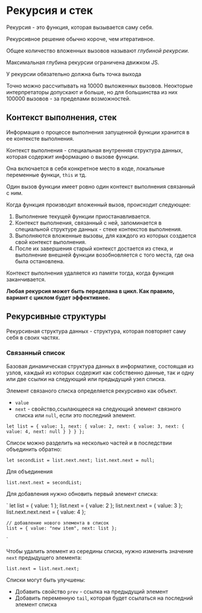 # Рекурсия и стек

Рекурсия - это функция, которая вызывается саму себя.

Рекурсивное решение обычно короче, чем итеративное.

Общее количество вложенных вызовов называют _глубиной рекурсии_.

Максимальная глубина рекурсии ограничена движком JS.

У рекурсии обязательно должна быть точка выхода

Точно можно рассчитывать на 10000 выложенных вызовов. Неокторые интерпретаторы допускают и больше, но для большинства из них 100000 вызовов - за пределами возможностей.

## Контекст выполнения, стек

Информация о процессе выполнения запущенной функции хранится в ее контексте выполнения.

Контекст выполнения - специальная внутренняя структура данных, которая содержит информацию о вызове функции.

Она включается в себя конкретное место в коде, локальные переменные функци, `this` и тд.

Один вызов функции имеет ровно один контекст выполнения связанный с ним.

Когда функция производит вложенный вызов, происходит следующее:

1. Выполнение текущей функции приостанавливается.
2. Контекст выполнения, связанный с ней, запоминается в специальной структуре данных - стеке контекстов выполнения.
3. Выполняются вложенные вызовы, для каждого из которых создается свой контекст выполнения.
4. После их завершения старый контекст достается из стека, и выполнение внешней функции возобновляется с того места, где она была остановлена.

Контекст выполнения удаляется из памяти тогда, когда функция заканчивается.

**Любая рекурсия может быть переделана в цикл. Как правило, вариант с циклом будет эффективнее.**

## Рекурсивные структуры

Рекурсивная структура данных - структура, которая повторяет саму себя в своих частях.

### Связанный список

Базовая динамическая структура данных в информатике, состоящая из узлов, каждый из которых содержит как собственно данные, так и одну или две ссылки на следующий или предыдущий узел списка.

Элемент связаного списка определяется рекурсивно как объект.

- `value`
- `next` - свойство,ссылающееся на следующий элемент связного списка или `null`, если это последний элемент.

`
let list = {
    value: 1,
    next: {
        value: 2,
        next: {
            value: 3,
            next: {
                value: 4,
                next: null
            }
        }
    }
};
`

Список можно разделить на несколько частей и в последствии объединить обратно:

`
    let secondList = list.next.next;
    list.next.next = null;
`

Для объединения 

`
    list.next.next = secondList;
`

Для добавления нужно обновить первый элемент списка:

`
    let list = { value: 1 };
    list.next = { value: 2 };
    list.next.next = { value: 3 };
    list.next.next.next = { value: 4 };
    
    // добавление нового элемента в список
    list = { value: "new item", next: list };
`

Чтобы удалить элемент из середины списка, нужно изменить значение `next` предыдущего элемента:

`
    list.next = list.next.next;
`

Списки могут быть улучшены:

- Добавить свойство `prev` - ссылка на предыдущий элемент
- Добавить переменную `tail`, которая будет ссылаться на последний элемент списка

